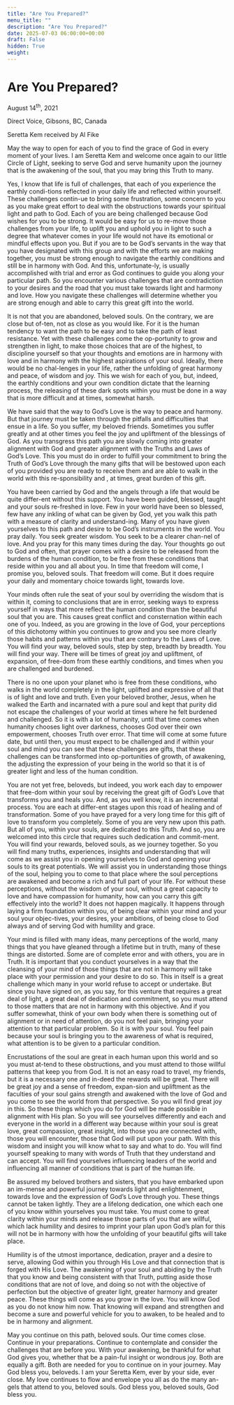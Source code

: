 ```yaml
---
title: "Are You Prepared?"
menu_title: ""
description: "Are You Prepared?"
date: 2025-07-03 06:00:00+00:00
draft: False
hidden: True
weight:
---
```

# Are You Prepared?

August 14<sup>th</sup>, 2021

Direct Voice, Gibsons, BC, Canada

Seretta Kem received by Al Fike

May the way to open for each of you to find the grace of God in every moment of your lives. I am Seretta Kem and welcome once again to our little Circle of Light, seeking to serve God and serve humanity upon the journey that is the awakening of the soul, that you may bring this Truth to many.

Yes, I know that life is full of challenges, that each of you experience the earthly condi-tions reflected in your daily life and reflected within yourself. These challenges contin-ue to bring some frustration, some concern to you as you make great effort to deal with the obstructions towards your spiritual light and path to God. Each of you are being challenged because God wishes for you to be strong. It would be easy for us to re-move those challenges from your life, to uplift you and uphold you in light to such a degree that whatever comes in your life would not have its emotional or mindful effects upon you. But if you are to be God’s servants in the way that you have designated with this group and with the efforts we are making together, you must be strong enough to navigate the earthly conditions and still be in harmony with God. And this, unfortunate-ly, is usually accomplished with trial and error as God continues to guide you along your particular path. So you encounter various challenges that are contradiction to your desires and the road that you must take towards light and harmony and love. How you navigate these challenges will determine whether you are strong enough and able to carry this great gift into the world.

It is not that you are abandoned, beloved souls. On the contrary, we are close but of-ten, not as close as you would like. For it is the human tendency to want the path to be easy and to take the path of least resistance. Yet with these challenges come the op-portunity to grow and strengthen in light, to make those choices that are of the highest, to discipline yourself so that your thoughts and emotions are in harmony with love and in harmony with the highest aspirations of your soul. Ideally, there would be no chal-lenges in your life, rather the unfolding of great harmony and peace, of wisdom and joy. This we wish for each of you, but, indeed, the earthly conditions and your own condition dictate that the learning process, the releasing of these dark spots within you must be done in a way that is more difficult and at times, somewhat harsh.

We have said that the way to God’s Love is the way to peace and harmony. But that journey must be taken through the pitfalls and difficulties that ensue in a life. So you suffer, my beloved friends. Sometimes you suffer greatly and at other times you feel the joy and upliftment of the blessings of God. As you transgress this path you are slowly coming into greater alignment with God and greater alignment with the Truths and Laws of God’s Love. This you must do in order to fulfill your commitment to bring the Truth of God’s Love through the many gifts that will be bestowed upon each of you provided you are ready to receive them and are able to walk in the world with this re-sponsibility and , at times, great burden of this gift.

You have been carried by God and the angels through a life that would be quite differ-ent without this support. You have been guided, blessed, taught and your souls re-freshed in love. Few in your world have been so blessed, few have any inkling of what can be given by God, yet you walk this path with a measure of clarity and understand-ing. Many of you have given yourselves to this path and desire to be God’s instruments in the world. You pray daily. You seek greater wisdom. You seek to be a clearer chan-nel of love. And you pray for this many times during the day. Your thoughts go out to God and often, that prayer comes with a desire to be released from the burdens of the human condition, to be free from these conditions that reside within you and all about you. In time that freedom will come, I promise you, beloved souls. That freedom will come. But it does require your daily and momentary choice towards light, towards love.

Your minds often rule the seat of your soul by overriding the wisdom that is within it, coming to conclusions that are in error, seeking ways to express yourself in ways that more reflect the human condition than the beautiful soul that you are. This causes great conflict and consternation within each one of you. Indeed, as you are growing in the love of God, your perceptions of this dichotomy within you continues to grow and you see more clearly those habits and patterns within you that are contrary to the Laws of Love. You will find your way, beloved souls, step by step, breadth by breadth. You will find your way. There will be times of great joy and upliftment, of expansion, of free-dom from these earthly conditions, and times when you are challenged and burdened.

There is no one upon your planet who is free from these conditions, who walks in the world completely in the light, uplifted and expressive of all that is of light and love and truth. Even your beloved brother, Jesus, when he walked the Earth and incarnated with a pure soul and kept that purity did not escape the challenges of your world at times where he felt burdened and challenged. So it is with a lot of humanity, until that time comes when humanity chooses light over darkness, chooses God over their own empowerment, chooses Truth over error. That time will come at some future date, but until then, you must expect to be challenged and if within your soul and mind you can see that these challenges are gifts, that these challenges can be transformed into op-portunities of growth, of awakening, the adjusting the expression of your being in the world so that it is of greater light and less of the human condition.

You are not yet free, beloveds, but indeed, you work each day to empower that free-dom within your soul by receiving the great gift of God’s Love that transforms you and heals you. And, as you well know, it is an incremental process. You are each at differ-ent  stages upon this road of healing and of transformation. Some of you have prayed for a very long time for this gift of love to transform you completely. Some of you are very new upon this path. But all of you, within your souls, are dedicated to this Truth. And so, you are welcomed into this circle that requires such dedication and commit-ment. You will find your rewards, beloved souls, as we journey together. So you will find many truths, experiences, insights and understanding that will come as we assist you in opening yourselves to God and opening your souls to its great potentials. We will assist you in understanding those things of the soul, helping you to come to that place where the soul perceptions are awakened and become a rich and full part of your life. For without these perceptions, without the wisdom of your soul, without a great capacity to love and have compassion for humanity, how can you carry this gift effectively into the world? It does not happen magically. It happens through laying a firm foundation within you, of being clear within your mind and your soul your objec-tives, your desires, your ambitions, of being close to God always and of serving God with humility and grace.

Your mind is filled with many ideas, many perceptions of the world, many things that you have gleaned through a lifetime but in truth, many of these things are distorted. Some are of complete error and with others, you are in Truth. It is important that you conduct yourselves in a way that the cleansing of your mind of those things that are not in harmony will take place with your permission and your desire to do so. This in itself is a great challenge which many in your world refuse to accept or undertake. But since you have signed on, as you say, for this venture that requires a great deal of light, a great deal of dedication and commitment, so you must attend to those matters that are not in harmony with this objective. And if you suffer somewhat, think of your own body when there is something out of alignment or in need of attention, do you not feel pain, bringing your attention to that particular problem. So it is with your soul. You feel pain because your soul is bringing you to the awareness of what is required, what attention is to be given to a particular condition.

Encrustations of the soul are great in each human upon this world and so you must at-tend to these obstructions, and you must attend to those willful patterns that keep you from God. It is not an easy road to travel, my friends, but it is a necessary one and in-deed the rewards will be great. There will be great joy and a sense of freedom, expan-sion and upliftment as the faculties of your soul gains strength and  awakened with the love of God and you come to see the world from that perspective. So you will find great joy in this. So these things which you do for God will be made possible in alignment with His plan. So you will see yourselves differently and each and everyone in the world in a different way because within your soul is great love, great compassion, great insight, into those you are connected with, those you will encounter, those that God will put upon your path. With this wisdom and insight you will know what to say and what to do. You will find yourself speaking to many with words of Truth that they understand and can accept. You will find yourselves influencing leaders of the world and influencing all manner of conditions that is part of the human life.

Be assured my beloved brothers and sisters, that you have embarked upon an im-mense and powerful journey towards light and enlightenment, towards love and the expression of God’s Love through you. These things cannot be taken lightly. They are a lifelong dedication, one which each one of you know within yourselves you must take. You must come to great clarity within your minds and release those parts of you that are willful, which lack humility and desires to imprint your plan upon God’s plan for this will not be in harmony with how the unfolding of your beautiful gifts will take place.

Humility is of the utmost importance, dedication, prayer and a desire to serve, allowing God within you through His Love and that connection that is forged with His Love. The awakening of your soul and abiding by the Truth that you know and being consistent with that Truth, putting aside those conditions that are not of love, and doing so not with the objective of perfection but the objective of greater light, greater harmony and greater peace. These things will come as you grow in the love. You will know God as you do not know him now. That knowing will expand and strengthen and become a sure and powerful vehicle for you to awaken, to be healed and to be in harmony and alignment.

May you continue on this path, beloved souls. Our time comes close. Continue in your preparations. Continue to contemplate and consider the challenges that are before you. With your awakening, be thankful for what God gives you, whether that be a pain-ful insight or wondrous joy. Both are equally a gift. Both are needed for you to continue on in your journey. May God bless you, beloveds. I am your Seretta Kem, ever by your side, ever close. My love continues to flow and envelope you all as do the many an-gels that attend to you, beloved souls. God bless you, beloved souls, God bless you.
